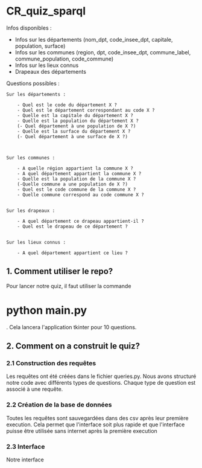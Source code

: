 # CR_quiz_sparql

Infos disponibles : 
- Infos sur les départements (nom_dpt, code_insee_dpt, capitale, population, surface)
- Infos sur les communes (region, dpt, code_insee_dpt, commune_label, commune_population, code_commune)
- Infos sur les lieux connus
- Drapeaux des départements



Questions possibles : 
    
    Sur les départements : 
        
        - Quel est le code du département X ? 
        - Quel est le département correspondant au code X ? 
        - Quelle est la capitale du département X ?
        - Quelle est la population du département X ?
        (- Quel département à une population de X ?)
        - Quelle est la surface du département X ?
        (- Quel département à une surface de X ?)
        
        
    
    Sur les communes : 
    
        - A quelle région appartient la commune X ?
        - A quel département appartient la commune X ?
        - Quelle est la population de la commune X ?
        (-Quelle commune a une population de X ?)
        - Quel est le code commune de la commune X ?
        - Quelle commune correspond au code commune X ?
    
    
    Sur les drapeaux : 
    
        - A quel département ce drapeau appartient-il ?
        - Quel est le drapeau de ce département ?
        
        
    Sur les lieux connus : 
    
        - A quel département appartient ce lieu ?
    
## 1. Comment utiliser le repo?

Pour lancer notre quiz, il faut utiliser la commande <h1>python main.py</h1>. Cela lancera l'application tkinter pour 10 questions.

## 2. Comment on a construit le quiz?

### 2.1 Construction des requêtes
Les requêtes ont été créées dans le fichier queries.py. Nous avons structuré notre code avec différents types de questions. Chaque type de question est associé à une requête.

### 2.2 Création de la base de données
Toutes les requêtes sont sauvegardées dans des csv après leur première execution. Cela permet que l'interface soit plus rapide et que l'interface puisse être utilisée sans internet après la première execution

### 2.3 Interface
Notre interface 

